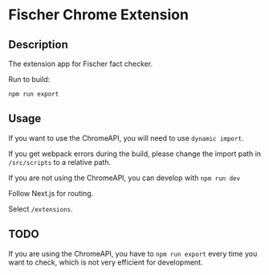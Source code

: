 # Fischer Chrome Extension

## Description

The extension app for Fischer fact checker.

Run to build:

```bash:bash
npm run export
```

## Usage

If you want to use the ChromeAPI, you will need to use `dynamic import`.

If you get webpack errors during the build, please change the import path in `/src/scripts` to a relative path.

If you are not using the ChromeAPI, you can develop with `npm run dev`

Follow Next.js for routing.

Select `/extensions`.

## TODO

If you are using the ChromeAPI, you have to `npm run export` every time you want to check, which is not very efficient for development.
